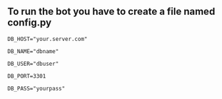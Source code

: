 ## To run the bot you have to create a file named config.py
```
DB_HOST="your.server.com"

DB_NAME="dbname"

DB_USER="dbuser"

DB_PORT=3301

DB_PASS="yourpass"
```
